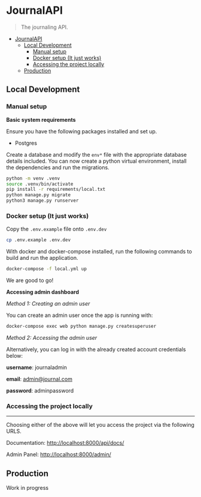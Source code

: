 # JournalAPI
> The journaling API.

- [JournalAPI](#journalapi)
  - [Local Development](#local-development)
    - [Manual setup](#manual-setup)
    - [Docker setup (It just works)](#docker-setup-it-just-works)
    - [Accessing the project locally](#accessing-the-project-locally)
  - [Production](#production)

## Local Development

### Manual setup

**Basic system requirements**

Ensure you have the following packages installed and set up.

 - Postgres
 
Create a database and modify the `env*` file with the appropriate database details included. 
You can now create a python virtual environment, install the dependencies and run the migrations.


```bash
python -m venv .venv
source .venv/bin/activate
pip install -r requirements/local.txt
python manage.py migrate
python3 manage.py runserver
```

### Docker setup (It just works)

Copy the `.env.example` file onto `.env.dev`


```bash
cp .env.example .env.dev
```

With docker and docker-compose installed, run the following commands to build and run the application.

```bash
docker-compose -f local.yml up
```

We are good to go!

**Accessing admin dashboard**

*Method 1: Creating an admin user*

You can create an admin user once the app is running with:

```bash
docker-compose exec web python manage.py createsuperuser
```

*Method 2: Accessing the admin user*

Alternatively, you can log in with the already created account credentials below:


**username**: journaladmin

**email**: admin@journal.com

**password**: adminpassword


### Accessing the project locally

---

Choosing either of the above will let you access the project via the following URLS.

Documentation: [http://localhost:8000/api/docs/](http://localhost:8000/api/docs/)

Admin Panel: [http://localhost:8000/admin/](http://localhost:8000/admin/)


## Production 

Work in progress